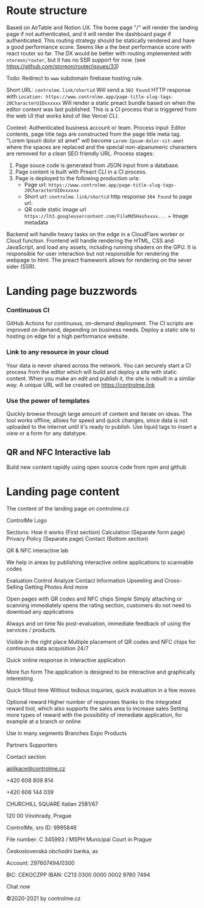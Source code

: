 # Route structure

Based on AirTable and Notion UX. The home page "/" will render the landing page if not authenticated, and it will render the dashboard page if authenticated.
This routing strategy should be statically rendered and have a good performance score. Seems like a the best performance score with react router so far. The DX would be better with routing implemented with `storeon/router`, but it has no SSR support for now. (see https://github.com/storeon/router/issues/33)

Todo: Redirect to `www` subdomain firebase hosting rule.

Short URL: `controlme.link/shortid`
Will send a `302 Found` HTTP response with `Location: https://www.controlme.app/page-title-slug-tags-20CharacterUIDxxxxxx`
Will render a static preact bundle based on when the editor content was last published. This is a CI process that is triggered from the web UI that works kind of like Vercel CLI.

Context: Authenticated business account or team.
Process input: Editor contents, page title tags are constructed from the page title meta tag.
"Lorem Ipsum dolor sit amet" will become `Lorem-Ipsum-dolor-sit-amet` where the spaces are replaced and the special non-alpanumeric characters are removed for a clean SEO friendly URL.
Process stages:
1. Page souce code is generated from JSON input from a database.
2. Page content is built with Preact CLI in a CI process.
3. Page is deployed to the following production urls: 
   - Page url: `https://www.controlme.app/page-title-slug-tags-20CharacterUIDxxxxxx` 
   - Short url: `controlme.link/shortid` http response `304 Found` to page url.
   - QR code static image url `https://lh3.googleusercontent.com/FileMd5Hashxxxx...` + Image metadata

Backend will handle heavy tasks on the edge in a CloudFlare worker or Cloud function. Frontend will handle rendering the HTML, CSS and JavaScript, and load any assets, including running shaders on the GPU. It is responsible for user interaction but not responsible for rendering the webpage to html. The preact framework allows for rendering on the sever sider (SSR).

# Landing page buzzwords

### Continuous CI
GitHub Actions for continuous, on-demand deployment. The CI scripts are improved on demand, depending on business needs. Deploy a static site to hosting on edge for a high performance website. 

### Link to any resource in your cloud
Your data is never shared across the network. You can securely start a CI process from the editor which will build and deploy a site with static content.
When you make an edit and publish it, the site is rebuilt in a similar way. A unique URL will be created on https://controlme.link

### Use the power of templates
Quickly browse through large amount of content and iterate on ideas. The tool works offline, allows for speed and quick changes, since data is not uploaded to the internet until it's ready to publish. Use liquid tags to insert a view or a form for any datatype.

## QR and NFC Interactive lab
Build new content rapidly using open source code from npm and github

# Landing page content
The content of the landing page on controlme.cz

ControlMe Logo

Sections:
How it works (First section)
Calculation (Separate form page)
Privacy Policy (Separate page)
Contact (Bottom section)

QR & NFC interactive lab

We help in areas by publishing interactive online applications to scannable codes

Evaluation
Control
Analyze
Contact Information
Upseeling and Cross-Selling
Getting Photos
And more

Open pages with QR codes and NFC chips
Simple
Simply attaching or scanning immediately opens the rating section, customers do not need to download any applications

Always and on time
No post-evaluation, immediate feedback of using the services / products.

Visible in the right place
Multiple placement of QR codes and NFC chips for continuous data acquisition 24/7

Quick online response in interactive application

More fun form
The application is designed to be interactive and graphically interesting

Quick fillout time
Without tedious inquiries, quick evaluation in a few moves

Optional reward
Higher number of responses thanks to the integrated reward tool, which also supports the sales area to increase sales
Setting more types of reward with the possibility of immediate application, for example at a branch or online

Use in many segments
Branches
Expo
Products

Partners
Supporters

Contact section

aplikace@controlme.cz

+420 608 809 814

+420 608 144 039
 

CHURCHILL SQUARE
Italian 2581/67

120 00 Vinohrady, Prague

ControlMe, sro
ID: 9995846

File number: C 345993 / MSPH Municipal Court in Prague
 

Československá obchodní banka, as

Account: 297607494/0300

BIC: CEKOCZPP
IBAN: CZ13 0300 0000 0002 9760 7494

Chat now

©2020-2021 by controlme.cz